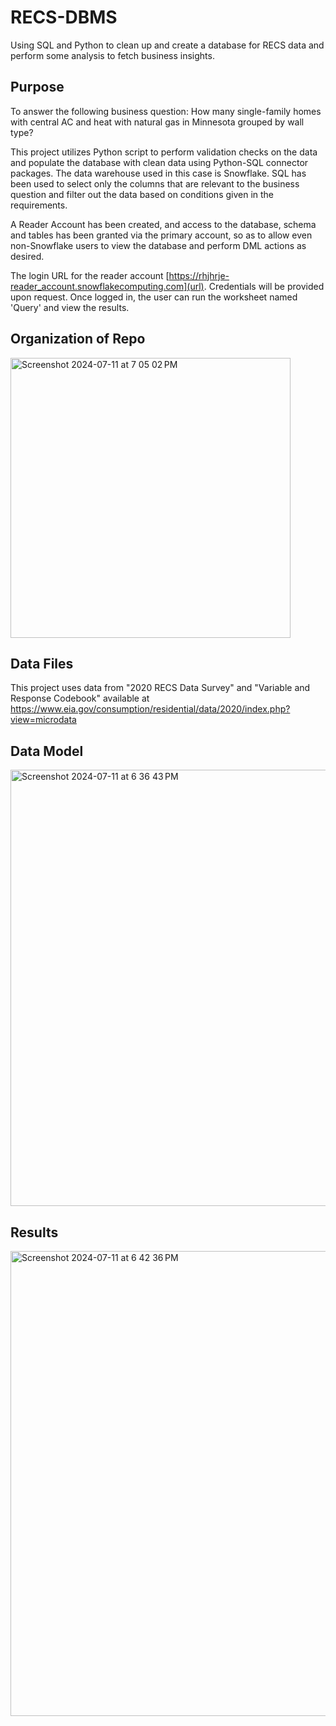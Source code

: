 # RECS-DBMS
Using SQL and Python to clean up and create a database for RECS data and perform some analysis to fetch business insights.

## Purpose
To answer the following business question: How many single-family homes with central AC and heat with natural gas in Minnesota grouped by wall type?

This project utilizes Python script to perform validation checks on the data and populate the database with clean data using Python-SQL connector packages. The data warehouse used in this case is Snowflake. SQL has been used to select only the columns that are relevant to the business question and filter out the data based on conditions given in the requirements. 

A Reader Account has been created, and access to the database, schema and tables has been granted via the primary account, so as to allow even non-Snowflake users to view the database and perform DML actions as desired.

The login URL for the reader account [https://rhjhrje-reader_account.snowflakecomputing.com](url). Credentials will be provided upon request. 
Once logged in, the user can run the worksheet named 'Query' and view the results.

## Organization of Repo

<img width="448" alt="Screenshot 2024-07-11 at 7 05 02 PM" src="https://github.com/user-attachments/assets/539bb59a-f1da-43b1-b10e-6443ab23a912">

## Data Files

This project uses data from "2020 RECS Data Survey" and "Variable and Response Codebook" available at https://www.eia.gov/consumption/residential/data/2020/index.php?view=microdata

## Data Model

<img width="698" alt="Screenshot 2024-07-11 at 6 36 43 PM" src="https://github.com/user-attachments/assets/4d2f25e2-d3d0-4030-9971-987bf9bc1f1c">

## Results

<img width="744" alt="Screenshot 2024-07-11 at 6 42 36 PM" src="https://github.com/user-attachments/assets/20a6f495-b693-4164-b25d-ae70219583f9">
